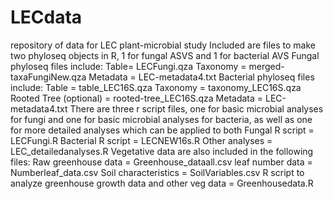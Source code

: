# LECdata
repository of data for LEC plant-microbial study 
Included are files to make two phyloseq objects in R, 1 for fungal ASVS and 1 for bacterial AVS
Fungal phyloseq files include:
  Table= LECFungi.qza
  Taxonomy = merged-taxaFungiNew.qza
  Metadata = LEC-metadata4.txt
Bacterial phyloseq files include: 
  Table = table_LEC16S.qza
  Taxonomy = taxonomy_LEC16S.qza
  Rooted Tree (optional) = rooted-tree_LEC16S.qza
  Metadata = LEC-metadata4.txt
There are three r script files, one for basic microbial analyses for fungi and one for basic microbial analyses for bacteria, as well as one for more detailed analyses which can be applied to both
  Fungal R script = LECFungi.R
  Bacterial R script = LECNEW16s.R
  Other analyses = LEC_detailedanalyses.R
Vegetative data are also included in the following files: 
  Raw greenhouse data = Greenhouse_dataall.csv
  leaf number data = Numberleaf_data.csv
  Soil characteristics = SoilVariables.csv
  R script to analyze greenhouse growth data and other veg data = Greenhousedata.R
